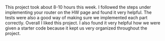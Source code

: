 

This project took about 8-10 hours this week. I followed the steps under implementing your router on the HW page and found it very helpful. The tests were also a good way of making sure we implemented each part correctly. Overall I liked this project. I also found it very helpful how we were given a starter code because it kept us very organized throughout the project. 
